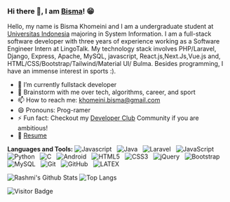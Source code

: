 ### Hi there 👋, I am [Bisma]()! 😁
<!--
**rusty-sj/rusty-sj** is a ✨ _special_ ✨ repository because its `README.md` (this file) appears on your GitHub profile.
Here are some ideas to get you started:

- 🔭 I’m currently working on ...
- 🌱 I’m currently learning ...
- 👯 I’m looking to collaborate on ...
- 🤔 I’m looking for help with ...
- 💬 Ask me about ...
- 📫 How to reach me: ...
- 😄 Pronouns: ...
- ⚡ Fun fact: ...
- 🤔 I’m looking for help with Statistics
- 👯 I’m looking to collaborate on ...
-->

Hello, my name is Bisma Khomeini and I am a undergraduate student at [Universitas Indonesia](https://eecs.oregonstate.edu/) majoring in System Information. I am a full-stack software developer with three years of experience working as a Software Engineer Intern at LingoTalk. My technology stack involves PHP/Laravel, Django, Express, Apache, MySQL, javascript, React.js,Next.Js,Vue.js and, HTML/CSS/Bootstrap/Tailwind/Material UI/ Bulma. Besides programming, I have an immense interest in sports :).

- 🔭 I’m currently fullstack developer
- 💬 Brainstorm with me over tech, algorithms, career, and sport
- 📫 How to reach me: khomeini.bisma@gmail.com
- 😄 Pronouns: Prog-ramer
- ⚡ Fun fact: Checkout my [Developer Club](https://www.linkedin.com/company/dsc-ui/about/) Community if you are ambitious!
- 📝 [Resume]()

**Languages and Tools:** 
![Javascript](https://img.shields.io/badge/-Javascript-black?logo=javascript&style=social)&nbsp;&nbsp;
![Java](https://img.shields.io/badge/-Java-black?logo=java&style=social)&nbsp;&nbsp;
![Laravel](https://img.shields.io/badge/-Laravel%20Framework-black?logo=laravel&style=social)&nbsp;&nbsp;
![JavaScript](https://img.shields.io/badge/-JavaScript-black?logo=javascript&style=social)&nbsp;&nbsp;
![Python](https://img.shields.io/badge/-Python-black?logo=Python&style=social)&nbsp;&nbsp;
![C](https://img.shields.io/badge/-C-black?logo=c&style=social)&nbsp;&nbsp;
![Android](https://img.shields.io/badge/-Android-black?logo=android&style=social)&nbsp;&nbsp;
![HTML5](https://img.shields.io/badge/-HTML5-black?logo=html5&style=social)&nbsp;&nbsp;
![CSS3](https://img.shields.io/badge/-CSS3-black?logo=css3&style=social)&nbsp;&nbsp;
![jQuery](https://img.shields.io/badge/-jQuery-black?logo=jquery&style=social)&nbsp;&nbsp;
![Bootstrap](https://img.shields.io/badge/-Bootstrap-black?logo=bootstrap&style=social)&nbsp;&nbsp;
![MySQL](https://img.shields.io/badge/-MySQL-black?logo=mysql&style=social)&nbsp;&nbsp;
![Git](https://img.shields.io/badge/-Git-black?logo=git&style=social)&nbsp;&nbsp;
![GitHub](https://img.shields.io/badge/-GitHub-black?logo=github&style=social)&nbsp;&nbsp;
![LATEX](https://img.shields.io/docker/cloud/automated/mbiskho/mbiskho?style=social)&nbsp;&nbsp;

![Rashmi's Github Stats](https://github-readme-stats.vercel.app/api?username=mbiskho&count_private=true&show_icons=true&include_all_commits=true)
![Top Langs](https://github-readme-stats.vercel.app/api/top-langs/?username=mbiskho&hide=TeX&layout=compact)

![Visitor Badge](https://visitor-badge.laobi.icu/badge?page_id=rusty-sj.rusty-sj)
